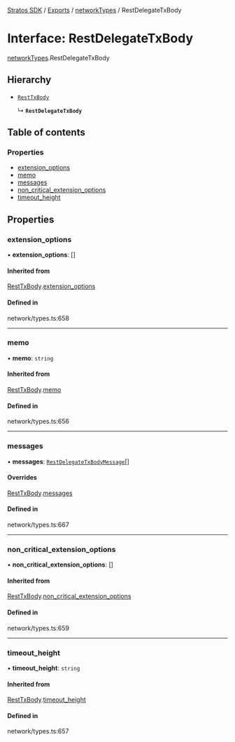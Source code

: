 [Stratos SDK](../README.md) / [Exports](../modules.md) / [networkTypes](../modules/networkTypes.md) / RestDelegateTxBody

# Interface: RestDelegateTxBody

[networkTypes](../modules/networkTypes.md).RestDelegateTxBody

## Hierarchy

- [`RestTxBody`](networkTypes.RestTxBody.md)

  ↳ **`RestDelegateTxBody`**

## Table of contents

### Properties

- [extension\_options](networkTypes.RestDelegateTxBody.md#extension_options)
- [memo](networkTypes.RestDelegateTxBody.md#memo)
- [messages](networkTypes.RestDelegateTxBody.md#messages)
- [non\_critical\_extension\_options](networkTypes.RestDelegateTxBody.md#non_critical_extension_options)
- [timeout\_height](networkTypes.RestDelegateTxBody.md#timeout_height)

## Properties

### extension\_options

• **extension\_options**: []

#### Inherited from

[RestTxBody](networkTypes.RestTxBody.md).[extension_options](networkTypes.RestTxBody.md#extension_options)

#### Defined in

network/types.ts:658

___

### memo

• **memo**: `string`

#### Inherited from

[RestTxBody](networkTypes.RestTxBody.md).[memo](networkTypes.RestTxBody.md#memo)

#### Defined in

network/types.ts:656

___

### messages

• **messages**: [`RestDelegateTxBodyMessage`](networkTypes.RestDelegateTxBodyMessage.md)[]

#### Overrides

[RestTxBody](networkTypes.RestTxBody.md).[messages](networkTypes.RestTxBody.md#messages)

#### Defined in

network/types.ts:667

___

### non\_critical\_extension\_options

• **non\_critical\_extension\_options**: []

#### Inherited from

[RestTxBody](networkTypes.RestTxBody.md).[non_critical_extension_options](networkTypes.RestTxBody.md#non_critical_extension_options)

#### Defined in

network/types.ts:659

___

### timeout\_height

• **timeout\_height**: `string`

#### Inherited from

[RestTxBody](networkTypes.RestTxBody.md).[timeout_height](networkTypes.RestTxBody.md#timeout_height)

#### Defined in

network/types.ts:657
